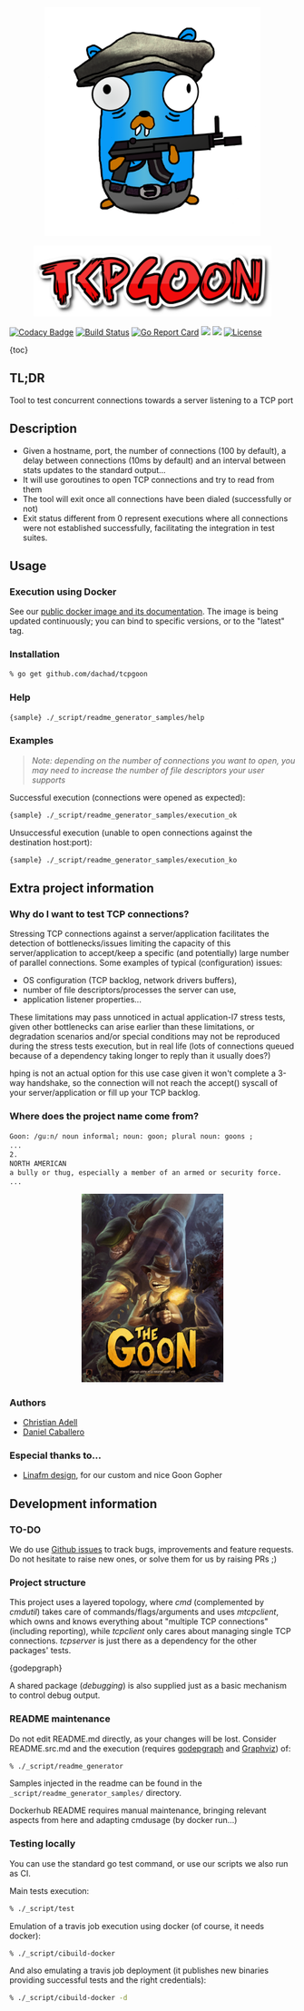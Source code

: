 <p align="center">
<img src="https://raw.githubusercontent.com/dachad/tcpgoon/master/_imgs/tcpgoontransparent.png" alt="tcpgoon" title="tcpgoon" width="380"/>
</p>
<p align="center">
<img src="https://raw.githubusercontent.com/dachad/tcpgoon/master/_imgs/coollogo_com-290231302.png" alt="tcpgoon" title="tcpgoon" width="420"/>
</p>

[![Codacy Badge](https://api.codacy.com/project/badge/Grade/b211244c4a674049864d45020aa8e883)](https://www.codacy.com/app/dachad/tcpgoon?utm_source=github.com&amp;utm_medium=referral&amp;utm_content=dachad/tcpgoon&amp;utm_campaign=Badge_Grade)
[![Build Status](https://travis-ci.org/dachad/tcpgoon.svg?branch=master)](https://travis-ci.org/dachad/tcpgoon)
[![Go Report Card](https://goreportcard.com/badge/github.com/dachad/tcpgoon)](https://goreportcard.com/report/github.com/dachad/tcpgoon)
[![](https://images.microbadger.com/badges/image/dachad/tcpgoon.svg)](https://microbadger.com/images/dachad/tcpgoon "Get your own image badge on microbadger.com")
[![](https://images.microbadger.com/badges/version/dachad/tcpgoon.svg)](https://microbadger.com/images/dachad/tcpgoon "Get your own version badge on microbadger.com")
[![License](https://img.shields.io/badge/license-MIT-blue.svg)](https://github.com/dachad/tcpgoon/blob/master/LICENSE)

{toc}

## TL;DR

Tool to test concurrent connections towards a server listening to a TCP port

## Description

* Given a hostname, port, the number of connections (100 by default), 
a delay between connections (10ms by default) and an interval between stats
updates to the standard output...
* It will use goroutines to open TCP connections and try to read from them
* The tool will exit once all connections have been dialed (successfully or not)
* Exit status different from 0 represent executions where all connections were not 
established successfully, facilitating the integration in test suites.

## Usage

### Execution using Docker

See our [public docker image and its documentation](https://hub.docker.com/r/dachad/tcpgoon/). The image
is being updated continuously; you can bind to specific versions, or to the "latest" tag.

### Installation

```bash
% go get github.com/dachad/tcpgoon
```

### Help

```bash
{sample} ./_script/readme_generator_samples/help
```

### Examples

> *Note: depending on the number of connections you want to open, 
you may need to increase the number of file descriptors your user supports*

Successful execution (connections were opened as expected):
```bash
{sample} ./_script/readme_generator_samples/execution_ok
```

Unsuccessful execution (unable to open connections against the destination host:port):
```bash
{sample} ./_script/readme_generator_samples/execution_ko
```

## Extra project information

### Why do I want to test TCP connections?
 
Stressing TCP connections against a server/application facilitates the detection of
bottlenecks/issues limiting the capacity of this server/application to accept/keep a specific
(and potentially) large number of parallel connections. Some examples of typical (configuration) 
issues:

* OS configuration (TCP backlog, network drivers buffers),
* number of file descriptors/processes the server can use,
* application listener properties...

These limitations may pass unnoticed in actual application-l7 stress tests, given 
other bottlenecks can arise earlier than these limitations, or degradation scenarios and/or special
conditions may not be reproduced during the stress tests execution, but in real life (lots of connections
queued because of a dependency taking longer to reply than it usually does?)
 
hping is not an actual option for this use case given it won't complete a 3-way handshake,
so the connection will not reach the accept() syscall of your server/application or fill up your
TCP backlog.

### Where does the project name come from?
```
Goon: /ɡuːn/ noun informal; noun: goon; plural noun: goons ;
...
2.
NORTH AMERICAN
a bully or thug, especially a member of an armed or security force.
...
```
<p align="center">
<img src="https://raw.githubusercontent.com/dachad/tcpgoon/master/_imgs/thegoon.jpg" alt="thegoon" title="thegoon" width="250"/>
</p>

### Authors

* [Christian Adell](https://github.com/chadell)
* [Daniel Caballero](https://github.com/dcaba)

### Especial thanks to...

* [Linafm design](https://www.facebook.com/linafmdisegni/), for our custom and nice Goon Gopher

## Development information

### TO-DO

We do use [Github issues](https://github.com/dachad/tcpgoon/issues) to track bugs, improvements and feature requests. Do not hesitate
to raise new ones, or solve them for us by raising PRs ;)

### Project structure

This project uses a layered topology, where *cmd* (complemented by *cmdutil*) takes care of commands/flags/arguments and uses
*mtcpclient*, which owns and knows everything about "multiple TCP connections" (including reporting), while *tcpclient*
only cares about managing single TCP connections. *tcpserver* is just there as a dependency for the other packages' tests.

{godepgraph}

A shared package (*debugging*) is also supplied just as a basic mechanism to control debug output.

### README maintenance

Do not edit README.md directly, as your changes will be lost. Consider README.src.md and 
the execution (requires [godepgraph](https://github.com/kisielk/godepgraph) and [Graphviz](http://graphviz.org/)) of:
```bash
% ./_script/readme_generator
```

Samples injected in the readme can be found in the `_script/readme_generator_samples/` directory.

Dockerhub README requires manual maintenance, bringing relevant aspects from here and adapting cmdusage (by docker run...)

### Testing locally

You can use the standard go test command, or use our scripts we also run as CI.

Main tests execution:
```bash
% ./_script/test
```

Emulation of a travis job execution using docker (of course, it needs docker):
```bash
% ./_script/cibuild-docker
```

And also emulating a travis job deployment (it publishes new binaries
providing successful tests and the right credentials):
```bash
% ./_script/cibuild-docker -d
```


